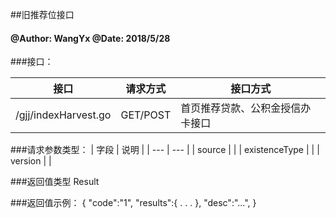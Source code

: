 ##旧推荐位接口
    
#### @Author: WangYx @Date: 2018/5/28 

###接口： 

| 接口 | 请求方式 | 接口方式 |
| ---  | --- | --- |
| /gjj/indexHarvest.go | GET/POST | 首页推荐贷款、公积金授信办卡接口 |

###请求参数类型：
| 字段 | 说明 |
| ---  | --- |
| source |  |
| existenceType |  |
| version |  |

###返回值类型
    Result
    
###返回值示例：
    {
        "code":"1",
        "results":{
            .
            .
            .
        },
        "desc":"...",
    }